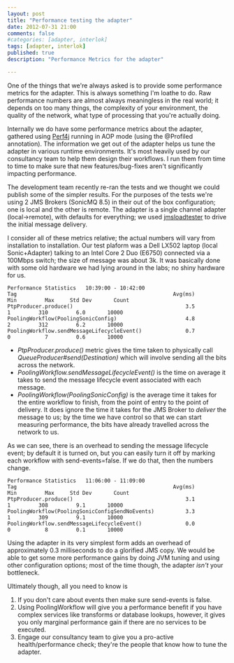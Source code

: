 ```yaml
---
layout: post
title: "Performance testing the adapter"
date: 2012-07-31 21:00
comments: false
#categories: [adapter, interlok]
tags: [adapter, interlok]
published: true
description: "Performance Metrics for the adapter"

---
```


One of the things that we're always asked is to provide some performance metrics for the adapter. This is always something I'm loathe to do. Raw performance numbers are almost always meaningless in the real world; it depends on too many things, the complexity of your environment, the quality of the network, what type of processing that you're actually doing.

<!-- more -->

Internally we do have some performance metrics about the adapter, gathered using [Perf4j](http://perf4j.codehaus.org) running in AOP mode (using the @Profiled annotation). The information we get out of the adapter helps us tune the adapter in various runtime environments. It's most heavily used by our consultancy team to help them design their workflows. I run them from time to time to make sure that new features/bug-fixes aren't significantly impacting performance.

The development team recently re-ran the tests and we thought we could publish some of the simpler results. For the purposes of the tests we're using 2 JMS Brokers (SonicMQ 8.5) in their out of the box configuration; one is local and the other is remote. The adapter is a single channel adapter (local->remote), with defaults for everything; we used [jmsloadtester](https://github.com/niesfisch/jmsloadtester) to drive the initial message delivery.

I consider all of these metrics relative; the actual numbers will vary from installation to installation. Our test plaform was a Dell LX502 laptop (local Sonic+Adapter) talking to an Intel Core 2 Duo (E6750) connected via a 100Mbps switch; the size of message was about 3k. It was basically done with some old hardware we had lying around in the labs; no shiny hardware for us.

```text
Performance Statistics   10:39:00 - 10:42:00
Tag                                                  Avg(ms)         Min         Max     Std Dev       Count
PtpProducer.produce()                                    3.5           1         310         6.0       10000
PoolingWorkflow(PoolingSonicConfig)                      4.8           2         312         6.2       10000
PoolingWorkflow.sendMessageLifecycleEvent()              0.7           0           7         0.6       10000
```

* _PtpProducer.produce()_ metric gives the time taken to physically call _QueueProducer#send(Destination)_ which will involve sending all the bits across the network.
* _PoolingWorkflow.sendMessageLifecycleEvent()_ is the time on average it takes to send the message lifecycle event associated with each message.
* _PoolingWorkflow(PoolingSonicConfig)_ is the average time it takes for the entire workflow to finish, from the point of entry to the point of delivery. It does ignore the time it takes for the JMS Broker to _deliver_ the message to us; by the time we have control so that we can start measuring performance, the bits have already travelled across the network to us.

As we can see, there is an overhead to sending the message lifecycle event; by default it is turned on, but you can easily turn it off by marking each workflow with send-events=false. If we do that, then the numbers change.

```text
Performance Statistics   11:06:00 - 11:09:00
Tag                                                  Avg(ms)         Min         Max     Std Dev       Count
PtpProducer.produce()                                    3.1           1         308         9.1       10000
PoolingWorkflow(PoolingSonicConfigSendNoEvents)          3.3           1         309         9.1       10000
PoolingWorkflow.sendMessageLifecycleEvent()              0.0           0           8         0.1       10000
```

Using the adapter in its very simplest form adds an overhead of approximately 0.3 milliseconds to do a glorified JMS copy. We would be able to get some more performance gains by doing JVM tuning and using other configuration options; most of the time though, the adapter *isn't* your bottleneck.

Ultimately though, all you need to know is

1. If you don't care about events then make sure send-events is false.
1. Using PoolingWorkflow will give you a performance benefit if you have complex services like transforms or database lookups, however, it gives you only marginal performance gain if there are no services to be executed.
1. Engage our consultancy team to give you a pro-active health/performance check; they're the people that know how to tune the adapter.


